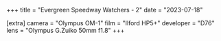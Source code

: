 +++
title =  "Evergreen Speedway Watchers - 2"
date =  "2023-07-18"

[extra]
camera =  "Olympus OM-1"
film =  "Ilford HP5+"
developer =  "D76"
lens = "Olympus G.Zuiko 50mm f1.8"
+++
